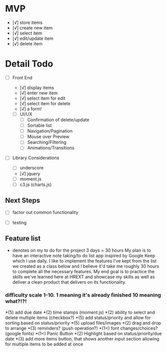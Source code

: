 # MVP
- [√] store items
 - [√] create new item
 - [√] select item
 - [√] edit/update item
 - [√] delete item


 # Detail Todo
 - [ ] Front End
   - [√] display items
   - [√] enter new item
   - [√] select item for edit
   - [√] select item for delete
   - [√] a form!

   - [ ] UI/UX
     - [ ] Confirmation of delete/update
     - [ ] Sortable list
     - [ ] Navigation/Pagination
     - [ ] Mouse over Preview
     - [ ] Searching/Filtering
     - [ ] Animations/Transitions

  - [ ] Library Considerations
    - [ ] underscore
    - [√] jquery
    - [ ] moment.js
    - [ ] c3.js (charts.js)

 ## Next Steps

  - [ ] factor out common functionality
  - [ ] testing


  ## Feature list
  * denotes on my to do for the project
  3 days = 30 hours
  My plan is to have an interactive note taking/to do list app inspired by Google Keep which I use daily. I like to implement the features I've kept from the list we created as a class below and I believe it'd take me roughly 30 hours to complete all the necessary features. My end goal is to practice the skills we've learned here at HREXT and showcase my skills as well as deliver a clean product that delivers on its functionality.
  
  ### difficulty scale 1-10. 1 meaning it's already finished 10 meaning what?!?!

  *(5) add due date
  *(2) time stamps (moment.js)
  *(2) ability to select and delete multiple items (checkbox?)
  *(5) add status/priority and allow for sorting based on status/priority
  *(5) upload files/images
  *(2) drag and drop to arrange
  *(3) reminders? (push operation?)
  *(1<) font changes/choices? (google fonts)
  *(1<) Panic Button
  *(2) Highlight based on status/priority/due date
  *(3) add more items button, that shows another input section allowing for multiple items to be added at once
